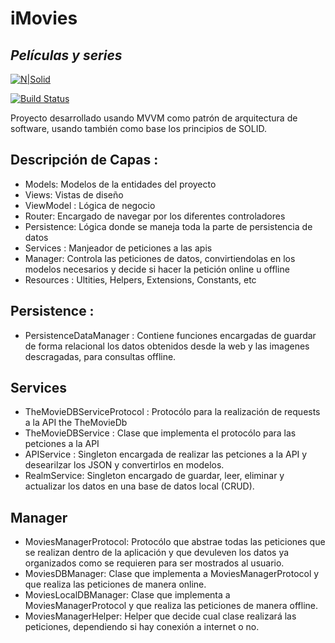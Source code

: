 # iMovies
## _Películas y series_

[![N|Solid](https://cldup.com/dTxpPi9lDf.thumb.png)](https://nodesource.com/products/nsolid)

[![Build Status](https://travis-ci.org/joemccann/dillinger.svg?branch=master)](https://travis-ci.org/joemccann/dillinger)

Proyecto desarrollado usando MVVM como patrón de arquitectura de software, usando también como base los principios de SOLID.

## Descripción de Capas :

- Models: Modelos de la entidades del proyecto
- Views: Vistas de diseño
- ViewModel : Lógica de negocio
- Router: Encargado de navegar por los diferentes controladores
- Persistence: Lógica donde se maneja toda la parte de persistencia de datos
- Services : Manjeador de peticiones a las apis
- Manager: Controla las peticiones de datos, convirtiendolas en los modelos necesarios y decide si hacer la petición online u offline
- Resources : Ultities, Helpers, Extensions, Constants, etc
## Persistence :
- PersistenceDataManager : Contiene funciones encargadas de guardar de forma relacional los datos obtenidos desde la web y las imagenes descragadas, para consultas offline.
## Services
- TheMovieDBServiceProtocol : Protocólo para la realización de requests a la API the TheMovieDb 
- TheMovieDBService : Clase que implementa el protocólo para las petciones a la API
- APIService : Singleton encargada de realizar las petciones a la API y desearilzar los JSON y convertirlos en modelos.
- RealmService: Singleton encargado de guardar, leer, eliminar y actualizar los datos en una base de datos local (CRUD).
## Manager
- MoviesManagerProtocol: Protocólo que abstrae todas las peticiones que se realizan dentro de la aplicación y que devuleven los datos ya organizados como se requieren para ser mostrados al usuario.
- MoviesDBManager: Clase que implementa a MoviesManagerProtocol y que realiza las peticiones de manera online.
- MoviesLocalDBManager: Clase que implementa a MoviesManagerProtocol y que realiza las peticiones de manera offline.
- MoviesManagerHelper: Helper que decide cual clase realizará las peticiones, dependiendo si hay conexión a internet o no.

